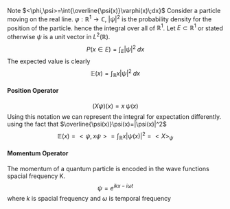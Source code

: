 Note $<\phi,\psi>=\int{\overline{\psi(x)}\varphi(x)\;dx}$
Consider a particle moving on the real line. $\varphi:\mathbb{R}^1\rightarrow\mathbb{C}$, $|\psi|^2$ is the probability density for the position of the particle. hence the integral over all of $\mathbb{R}^1$. Let $E\subset\mathbb{R}^1$  or stated otherwise $\psi$  is a unit vector in $L^2(\mathbb{R})$. 
$$P(x\in E)=\int_E |\psi|^2\;dx$$
The expected value is clearly
$$\mathbb{E}(x)=\int_{\mathbb{R}}x|\psi|^2\; dx$$
#### Position Operator
$$(X\psi)(x)=x\;\psi(x)$$
Using this notation we can represent the integral for expectation differently. using the fact that 
$\overline{\psi(x)}\psi(x)=|\psi(x)|^2$
$$\mathbb{E}(x)=<\psi,x\psi>=\int_\mathbb{R} x|\psi(x)|^2=<X>_\psi$$

#### Momentum Operator
The momentum of a quantum particle is encoded in the wave functions spacial frequency K. 
$$\psi = e^{ikx-i\omega t}$$ where $k$ is spacial frequency and $\omega$ is temporal frequency